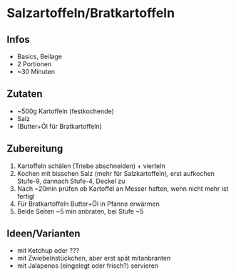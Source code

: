 # Salzartoffeln/Bratkartoffeln

## Infos
- Basics, Beilage
- 2 Portionen
- ~30 Minuten
  
## Zutaten
- ~500g Kartoffeln (festkochende)
- Salz
- (Butter+Öl für Bratkartoffeln)
  
## Zubereitung
1. Kartoffeln schälen (Triebe abschneiden) + vierteln
2. Kochen mit bisschen Salz (mehr für Salzkartoffeln), erst aufkochen Stufe-9, dannach Stufe-4, Deckel zu
3. Nach ~20min prüfen ob Kartoffel an Messer haften, wenn nicht mehr ist fertigl
3. Für Bratkartoffeln Butter+Öl in Pfanne erwärmen
4. Beide Seiten ~5 min anbraten, bei Stufe ~5

## Ideen/Varianten
- mit Ketchup oder ???
- mit Zwiebelnstückchen, aber erst spät mitanbranten
- mit Jalapenos (eingelegt oder frisch?) servieren